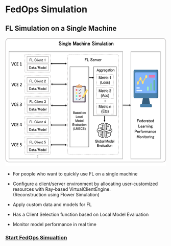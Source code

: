 # FedOps Simulation

## FL Simulation on a Single Machine

<!-- ![FedOps Simulation Image](../docs/images/simulation_1.png) -->
<img src="../docs/images/simulation_1.png" width="600" height="400">


- For people who want to quickly use FL on a single machine


- Configure a client/server environment by allocating user-customized resources with Ray-based VirtualClientEngine.<br>
(Reconstruction using Flower Simulation)

- Apply custom data and models for FL


- Has a Client Selection function based on Local Model Evaluation


- Monitor model performance in real time


### [Start FedOps Simualtion](https://github.com/gachon-CCLab/FedOps/tree/main/simulation/examples)

